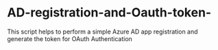 # AD-registration-and-Oauth-token-
This script helps to perform a simple Azure AD app registration and generate the token for OAuth Authentication
